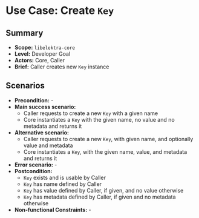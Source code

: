 # Use Case: Create `Key`

## Summary

- **Scope:** `libelektra-core`
- **Level:** Developer Goal
- **Actors:** Core, Caller
- **Brief:** Caller creates new `Key` instance

## Scenarios

- **Precondition:** -
- **Main success scenario:**
  - Caller requests to create a new `Key` with a given name
  - Core instantiates a `Key` with the given name, no value and no metadata and returns it
- **Alternative scenario:**
  - Caller requests to create a new `Key`, with given name, and optionally value and metadata
  - Core instantiates a `Key`, with the given name, value, and metadata and returns it
- **Error scenario:** -
- **Postcondition:**
  - `Key` exists and is usable by Caller
  - `Key` has name defined by Caller
  - `Key` has value defined by Caller, if given, and no value otherwise
  - `Key` has metadata defined by Caller, if given and no metadata otherwise
- **Non-functional Constraints:** -
